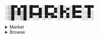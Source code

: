 ░▒█▀▄▀█░█▀▀▄░█▀▀▄░█░▄░█▀▀░▀█▀
░▒█▒█▒█░█▄▄█░█▄▄▀░█▀▄░█▀▀░░█░
░▒█░░▒█░▀░░▀░▀░▀▀░▀░▀░▀▀▀░░▀░



<details markdown='1'><summary>Market</summary>



GAN People - a collection of human potraits made by a generative adversarial network. From thispersondoesnotexist.com 

Spreadsheet Templates (easy)
- calendar, social media, finances, data creation, data consumption, language learning, 
- 

Music Loops

eBook Templates

Figma Templates

Gimp templates 

Generative background (every pixel -easy)

Markdown templates

Configs 
- awesome wm, tui launcher, aliases, firefox profile


Brain infographics

Website templates (webflow)

Gravit designer templates 

Bitmap traces 

Poetry 

Generative beats

Synfig templates 

Midi giveaway 
- wolfram tones
- 

Tui setups

</details>

<details markdown='1'><summary>Browse</summary>

[Brain-Health](../Brain-Health.md)
[Dribbble](Dribbble.md)
[eBooks](eBooks.md)
[Magicavoxel](Magicavoxel.md)
[Market](Market.md)
[Music](Music.md)
[New_Way](New_Way.md)
[Pixelorama](Pixelorama.md)

</details>
